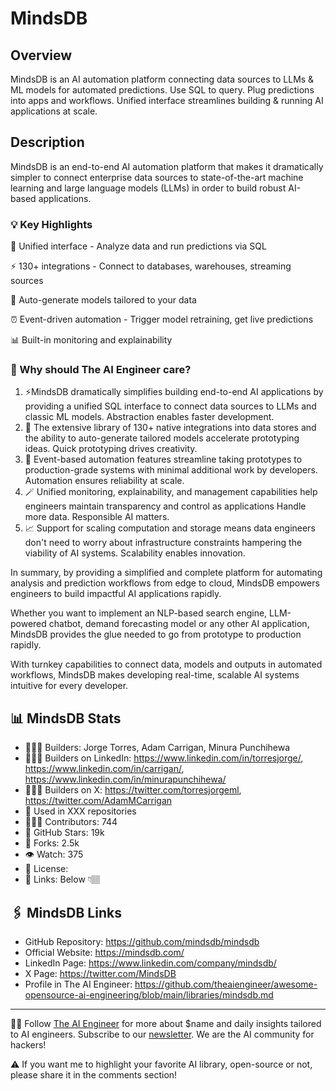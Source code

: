 # MindsDB

## Overview
MindsDB is an AI automation platform connecting data sources to LLMs & ML models for automated predictions. Use SQL to query. Plug predictions into apps and workflows. Unified interface streamlines building & running AI applications at scale.

## Description

MindsDB is an end-to-end AI automation platform that makes it dramatically simpler to connect enterprise data sources to state-of-the-art machine learning and large language models (LLMs) in order to build robust AI-based applications.

### 💡 Key Highlights
🎯 Unified interface - Analyze data and run predictions via SQL

⚡️ 130+ integrations - Connect to databases, warehouses, streaming sources

🤖 Auto-generate models tailored to your data

⏰ Event-driven automation - Trigger model retraining, get live predictions

📊 Built-in monitoring and explainability

### 🤔 Why should The AI Engineer care?

1. ⚡️MindsDB dramatically simplifies building end-to-end AI applications by providing a unified SQL interface to connect data sources to LLMs and classic ML models. Abstraction enables faster development.
2. 🚀 The extensive library of 130+ native integrations into data stores and the ability to auto-generate tailored models accelerate prototyping ideas. Quick prototyping drives creativity.
3. 🤖 Event-based automation features streamline taking prototypes to production-grade systems with minimal additional work by developers. Automation ensures reliability at scale.
4. 🪄 Unified monitoring, explainability, and management capabilities help engineers maintain transparency and control as applications Handle more data. Responsible AI matters.
5. 📈 Support for scaling computation and storage means data engineers don't need to worry about infrastructure constraints hampering the viability of AI systems. Scalability enables innovation.

In summary, by providing a simplified and complete platform for automating analysis and prediction workflows from edge to cloud, MindsDB empowers engineers to build impactful AI applications rapidly.

Whether you want to implement an NLP-based search engine, LLM-powered chatbot, demand forecasting model or any other AI application, MindsDB provides the glue needed to go from prototype to production rapidly.

With turnkey capabilities to connect data, models and outputs in automated workflows, MindsDB makes developing real-time, scalable AI systems intuitive for every developer.



## 📊 MindsDB Stats
* 👷🏽‍♀️ Builders: Jorge Torres, Adam Carrigan, Minura Punchihewa
* 👩🏽‍💼 Builders on LinkedIn: https://www.linkedin.com/in/torresjorge/, https://www.linkedin.com/in/carrigan/, https://www.linkedin.com/in/minurapunchihewa/
* 👩🏽‍🏭 Builders on X: https://twitter.com/torresjorgeml, https://twitter.com/AdamMCarrigan
* 💾 Used in XXX repositories
* 👩🏽‍💻 Contributors: 744
* 💫 GitHub Stars: 19k
* 🍴 Forks: 2.5k
* 👁️ Watch: 375
* 🪪 License: 
* 🔗 Links: Below 👇🏽

## 🖇️ MindsDB Links
* GitHub Repository: https://github.com/mindsdb/mindsdb
* Official Website: https://mindsdb.com/
* LinkedIn Page: https://www.linkedin.com/company/mindsdb/
* X Page: https://twitter.com/MindsDB
* Profile in The AI Engineer: https://github.com/theaiengineer/awesome-opensource-ai-engineering/blob/main/libraries/mindsdb.md

---
🧙🏽 Follow [The AI Engineer](https://www.linkedin.com/company/theaiengineer/) for more about $name and daily insights tailored to AI engineers. Subscribe to our [newsletter](http://theaiengineerco.substack.com). We are the AI community for hackers!

⚠️ If you want me to highlight your favorite AI library, open-source or not, please share it in the comments section!